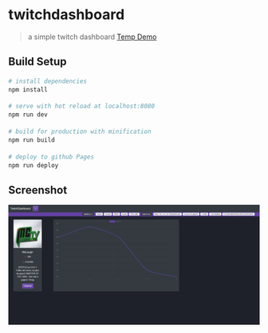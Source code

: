 # twitchdashboard

> a simple twitch dashboard
[Temp Demo](https://flavz.github.io/twitchdashboard/)

## Build Setup

``` bash
# install dependencies
npm install

# serve with hot reload at localhost:8080
npm run dev

# build for production with minification
npm run build

# deploy to github Pages  
npm run deploy
```

## Screenshot
![Alt text](/screenshots/twdb.PNG?raw=true "dashboard example")
